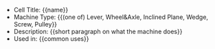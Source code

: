 - Cell Title: {{name}}
- Machine Type: {{(one of) Lever, Wheel&Axle, Inclined Plane, Wedge, Screw, Pulley}}
- Description: {{short paragraph on what the machine does}}
- Used in: {{common uses}}
